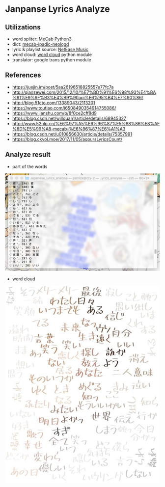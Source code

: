 # Janpanse Lyrics Analyze

## Utilizations

- word spliter: [MeCab Python3](https://github.com/SamuraiT/mecab-python3)
- dict: [mecab-ipadic-neologd](https://github.com/neologd/mecab-ipadic-neologd)
- lyric & playlist source: [NetEase Music](https://music.163.com/)
- word cloud: [word cloud](https://github.com/amueller/word_cloud) python module
- translator: google trans python module

## References

- https://juejin.im/post/5aa26196518825557e77fc7a
- http://qianzewei.com/2015/12/10/%E7%BD%91%E6%98%93%E4%BA%91%E9%9F%B3%E4%B9%90api%E6%95%B4%E7%90%86/
- http://blog.51cto.com/13389043/2113201
- https://www.toutiao.com/i6508490354914755086/
- https://www.jianshu.com/p/8f0ce2cff8d9
- https://blog.csdn.net/willduan1/article/details/68945327
- http://www.52nlp.cn/%E6%97%A5%E6%96%87%E5%88%86%E8%AF%8D%E5%99%A8-mecab-%E6%96%87%E6%A1%A3
- https://blog.csdn.net/u010856630/article/details/75357991
- https://blog.ckyol.moe/2017/11/05/aqoursLyricsCount/

## Analyze result

- part of the words

![part of the words](https://github.com/Patrickctyyx/Japanese-Lyrics-Analyze/blob/master/result.png)

- word cloud

![word cloud](https://github.com/Patrickctyyx/Japanese-Lyrics-Analyze/blob/master/result.jpg)
